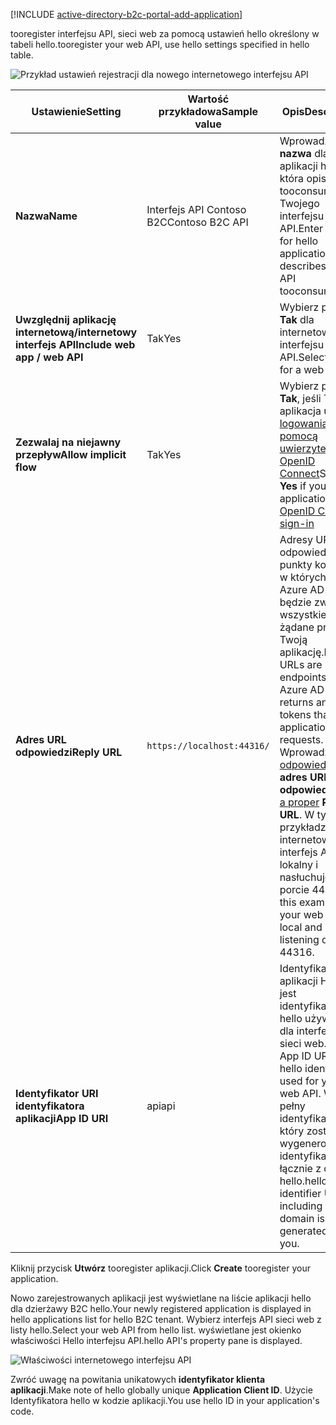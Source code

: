 [!INCLUDE [active-directory-b2c-portal-add-application](active-directory-b2c-portal-add-application.md)]

<span data-ttu-id="ef996-101">tooregister interfejsu API, sieci web za pomocą ustawień hello określony w tabeli hello.</span><span class="sxs-lookup"><span data-stu-id="ef996-101">tooregister your web API, use hello settings specified in hello table.</span></span>

![Przykład ustawień rejestracji dla nowego internetowego interfejsu API](./media/active-directory-b2c-register-web-api/b2c-new-web-api-settings.png)

| <span data-ttu-id="ef996-103">Ustawienie</span><span class="sxs-lookup"><span data-stu-id="ef996-103">Setting</span></span>      | <span data-ttu-id="ef996-104">Wartość przykładowa</span><span class="sxs-lookup"><span data-stu-id="ef996-104">Sample value</span></span>  | <span data-ttu-id="ef996-105">Opis</span><span class="sxs-lookup"><span data-stu-id="ef996-105">Description</span></span>                                        |
| ------------ | ------- | -------------------------------------------------- |
| <span data-ttu-id="ef996-106">**Nazwa**</span><span class="sxs-lookup"><span data-stu-id="ef996-106">**Name**</span></span> | <span data-ttu-id="ef996-107">Interfejs API Contoso B2C</span><span class="sxs-lookup"><span data-stu-id="ef996-107">Contoso B2C API</span></span> | <span data-ttu-id="ef996-108">Wprowadź **nazwa** dla aplikacji hello, która opisuje tooconsumers Twojego interfejsu API.</span><span class="sxs-lookup"><span data-stu-id="ef996-108">Enter a **Name** for hello application that describes your API tooconsumers.</span></span> | 
| <span data-ttu-id="ef996-109">**Uwzględnij aplikację internetową/internetowy interfejs API**</span><span class="sxs-lookup"><span data-stu-id="ef996-109">**Include web app / web API**</span></span> | <span data-ttu-id="ef996-110">Tak</span><span class="sxs-lookup"><span data-stu-id="ef996-110">Yes</span></span> | <span data-ttu-id="ef996-111">Wybierz pozycję **Tak** dla internetowego interfejsu API.</span><span class="sxs-lookup"><span data-stu-id="ef996-111">Select **Yes** for a web API.</span></span> |
| <span data-ttu-id="ef996-112">**Zezwalaj na niejawny przepływ**</span><span class="sxs-lookup"><span data-stu-id="ef996-112">**Allow implicit flow**</span></span> | <span data-ttu-id="ef996-113">Tak</span><span class="sxs-lookup"><span data-stu-id="ef996-113">Yes</span></span> | <span data-ttu-id="ef996-114">Wybierz pozycję **Tak**, jeśli Twoja aplikacja używa [logowania za pomocą uwierzytelniania OpenID Connect](../articles/active-directory-b2c/active-directory-b2c-reference-oidc.md)</span><span class="sxs-lookup"><span data-stu-id="ef996-114">Select **Yes** if your application uses [OpenID Connect sign-in](../articles/active-directory-b2c/active-directory-b2c-reference-oidc.md)</span></span> |
| <span data-ttu-id="ef996-115">**Adres URL odpowiedzi**</span><span class="sxs-lookup"><span data-stu-id="ef996-115">**Reply URL**</span></span> | `https://localhost:44316/` | <span data-ttu-id="ef996-116">Adresy URL odpowiedzi to punkty końcowe, w których usługa Azure AD B2C będzie zwracać wszystkie tokeny żądane przez Twoją aplikację.</span><span class="sxs-lookup"><span data-stu-id="ef996-116">Reply URLs are endpoints where Azure AD B2C returns any tokens that your application requests.</span></span> <span data-ttu-id="ef996-117">Wprowadź [odpowiedni](../articles/active-directory-b2c/active-directory-b2c-app-registration.md#choosing-a-web-app-or-api-reply-url) **adres URL odpowiedzi**.</span><span class="sxs-lookup"><span data-stu-id="ef996-117">Enter [a proper](../articles/active-directory-b2c/active-directory-b2c-app-registration.md#choosing-a-web-app-or-api-reply-url) **Reply URL**.</span></span> <span data-ttu-id="ef996-118">W tym przykładzie Twój internetowy interfejs API jest lokalny i nasłuchuje na porcie 44316.</span><span class="sxs-lookup"><span data-stu-id="ef996-118">In this example, your web API is local and listening on port 44316.</span></span> |
| <span data-ttu-id="ef996-119">**Identyfikator URI identyfikatora aplikacji**</span><span class="sxs-lookup"><span data-stu-id="ef996-119">**App ID URI**</span></span> | <span data-ttu-id="ef996-120">api</span><span class="sxs-lookup"><span data-stu-id="ef996-120">api</span></span> | <span data-ttu-id="ef996-121">Identyfikator URI aplikacji Hello jest identyfikatorem hello używany dla interfejsu API sieci web.</span><span class="sxs-lookup"><span data-stu-id="ef996-121">hello App ID URI is hello identifier used for your web API.</span></span> <span data-ttu-id="ef996-122">Witaj pełny identyfikator, który zostanie wygenerowany identyfikator URI, łącznie z domeną hello.</span><span class="sxs-lookup"><span data-stu-id="ef996-122">hello full identifier URI including hello domain is generated for you.</span></span> |

<span data-ttu-id="ef996-123">Kliknij przycisk **Utwórz** tooregister aplikacji.</span><span class="sxs-lookup"><span data-stu-id="ef996-123">Click **Create** tooregister your application.</span></span>

<span data-ttu-id="ef996-124">Nowo zarejestrowanych aplikacji jest wyświetlane na liście aplikacji hello dla dzierżawy B2C hello.</span><span class="sxs-lookup"><span data-stu-id="ef996-124">Your newly registered application is displayed in hello applications list for hello B2C tenant.</span></span> <span data-ttu-id="ef996-125">Wybierz interfejs API sieci web z listy hello.</span><span class="sxs-lookup"><span data-stu-id="ef996-125">Select your web API from hello list.</span></span> <span data-ttu-id="ef996-126">wyświetlane jest okienko właściwości Hello interfejsu API.</span><span class="sxs-lookup"><span data-stu-id="ef996-126">hello API's property pane is displayed.</span></span>

![Właściwości internetowego interfejsu API](./media/active-directory-b2c-register-web-api/b2c-web-api-properties.png)

<span data-ttu-id="ef996-128">Zwróć uwagę na powitania unikatowych **identyfikator klienta aplikacji**.</span><span class="sxs-lookup"><span data-stu-id="ef996-128">Make note of hello globally unique **Application Client ID**.</span></span> <span data-ttu-id="ef996-129">Użycie Identyfikatora hello w kodzie aplikacji.</span><span class="sxs-lookup"><span data-stu-id="ef996-129">You use hello ID in your application's code.</span></span>

